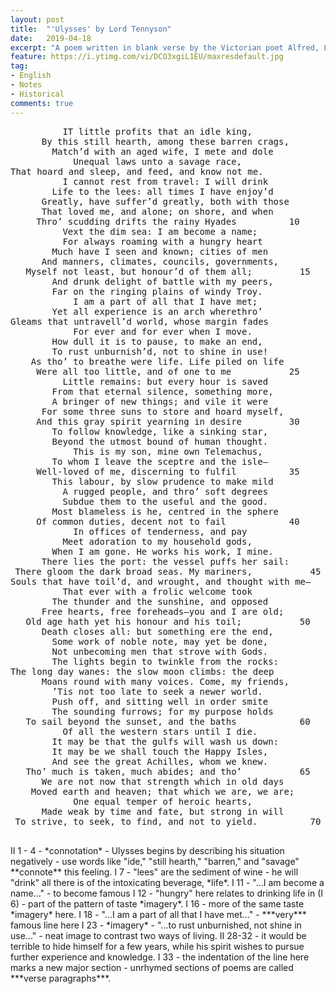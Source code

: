 ```yaml
---
layout: post
title:  "'Ulysses' by Lord Tennyson"
date:   2019-04-18
excerpt: "A poem written in blank verse by the Victorian poet Alfred, Lord Tennyson, written in 1833 and published in 1842 in his well-received second volume of poetry. An oft-quoted poem, it is popularly used to illustrate the dramatic monologue form."
feature: https://i.ytimg.com/vi/DCO3xgiL1EU/maxresdefault.jpg
tag:
- English
- Notes
- Historical
comments: true
---
```


<center><pre>
IT little profits that an idle king,	
By this still hearth, among these barren crags,	
Match’d with an aged wife, I mete and dole	
Unequal laws unto a savage race,	
That hoard and sleep, and feed, and know not me.	        5
  I cannot rest from travel: I will drink	
Life to the lees: all times I have enjoy’d	
Greatly, have suffer’d greatly, both with those	
That loved me, and alone; on shore, and when	
Thro’ scudding drifts the rainy Hyades	        10
Vext the dim sea: I am become a name;	
For always roaming with a hungry heart	
Much have I seen and known; cities of men	
And manners, climates, councils, governments,	
Myself not least, but honour’d of them all;	        15
And drunk delight of battle with my peers,	
Far on the ringing plains of windy Troy.	
I am a part of all that I have met;	
Yet all experience is an arch wherethro’	
Gleams that untravell’d world, whose margin fades	        20
For ever and for ever when I move.	
How dull it is to pause, to make an end,	
To rust unburnish’d, not to shine in use!	
As tho’ to breathe were life. Life piled on life	
Were all too little, and of one to me	        25
Little remains: but every hour is saved	
From that eternal silence, something more,	
A bringer of new things; and vile it were	
For some three suns to store and hoard myself,	
And this gray spirit yearning in desire	        30
To follow knowledge, like a sinking star,	
Beyond the utmost bound of human thought.	
  This is my son, mine own Telemachus,	
To whom I leave the sceptre and the isle—	
Well-loved of me, discerning to fulfil	        35
This labour, by slow prudence to make mild	
A rugged people, and thro’ soft degrees	
Subdue them to the useful and the good.	
Most blameless is he, centred in the sphere	
Of common duties, decent not to fail	        40
In offices of tenderness, and pay	
Meet adoration to my household gods,	
When I am gone. He works his work, I mine.	
  There lies the port: the vessel puffs her sail:	
There gloom the dark broad seas. My mariners,	        45
Souls that have toil’d, and wrought, and thought with me—	
That ever with a frolic welcome took	
The thunder and the sunshine, and opposed	
Free hearts, free foreheads—you and I are old;	
Old age hath yet his honour and his toil;	        50
Death closes all: but something ere the end,	
Some work of noble note, may yet be done,	
Not unbecoming men that strove with Gods.	
The lights begin to twinkle from the rocks:	
The long day wanes: the slow moon climbs: the deep	        55
Moans round with many voices. Come, my friends,	
’Tis not too late to seek a newer world.	
Push off, and sitting well in order smite	
The sounding furrows; for my purpose holds	
To sail beyond the sunset, and the baths	        60
Of all the western stars until I die.	
It may be that the gulfs will wash us down:	
It may be we shall touch the Happy Isles,	
And see the great Achilles, whom we knew.	
Tho’ much is taken, much abides; and tho’	        65
We are not now that strength which in old days	
Moved earth and heaven; that which we are, we are;	
One equal temper of heroic hearts,	
Made weak by time and fate, but strong in will	
To strive, to seek, to find, and not to yield.	        70
 </pre> </center>
II 1 - 4 - *connotation* - Ulysses begins by describing his situation negatively - use words like "ide," "still hearth," "barren," and "savage" **connote** this feeling.  
I 7 - "lees" are the sediment of wine - he will "drink" all there is of the intoxicating beverage, *life*.  
I 11 - "...I am become a name..." - to become famous  
I 12 - "hungry" here relates to drinking life in (I 6) - part of the pattern of taste *imagery*.  
I 16 - more of the same taste *imagery* here.  
I 18 - "...I am a part of all that I have met..." - ***very*** famous line here  
I 23 - *imagery* - "...to rust unburnished, not shine in use..." - neat image to contrast two ways of living.   
II 28-32 - it would be terrible to hide himself for a few years, while his spirit wishes to pursue further experience and knowledge.  
I 33 - the indentation of the line here marks a new major section - unrhymed sections of poems are called ***verse paragraphs***.  

